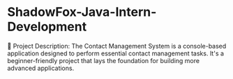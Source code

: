 # ShadowFox-Java-Intern-Development
📜 Project Description: The Contact Management System is a console-based application designed to perform essential contact management tasks. It's a beginner-friendly project that lays the foundation for building more advanced applications.
